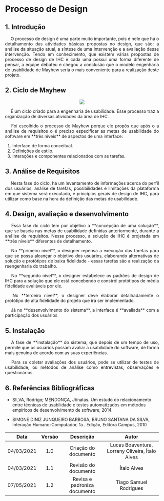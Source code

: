 # Processo de Design

## 1. Introdução
<p align='justify'> &emsp; O processo de design é uma parte muito importante, pois é nele que há o detalhamento das atividades básicas propostas no design, que são: a análise da situação atual, a síntese de uma intervenção e a avaliação desse intervenção. Tendo em conhecimento, que existem várias propostas de processo de design de IHC e cada uma possui uma forma diferente de pensar, a equipe debateu e chegou a conclusão que o modelo engenharia de usabilidade de Mayhew seria o mais conveniente para a realização deste projeto.</p>

## 2. Ciclo de Mayhew

<div align="center">
  <img src="../../assets/planejamento/processo-design/mayhew.png" />
</div>

<p align='justify'> &emsp; É um ciclo criado para a engenharia de usabilidade. Esse processo traz a organização de diversas atividades da área de IHC.</p>

<p align='justify'> &emsp; Foi escolhido o processo de Mayhew porque ele propôs que após o a análise de requisitos o é preciso especificar as metas de usabilidade do software em **três níveis** de aspectos de uma interface:</p>

1. Interface de forma conceitual.
2. Definições de estilo.
3. Interações e componentes relacionados com as tarefas.

## 3. Análise de Requisitos

<p align='justify'> &emsp; Nesta fase do ciclo, há um levantamento de informações acerca do perfil dos usuários, análise de tarefas, possibilidades e limitações da plataforma em que sistema será executado, e princípios gerais de design de IHC, para utilizar como base na hora da definição das metas de usabilidade.</p>

## 4. Design, avaliação e desenvolvimento

<p align='justify'> &emsp; Essa fase do ciclo tem por objetivo a **concepção de uma solução**, que se baseia nas metas de usabilidade definidas anteriormente, durante a análise de requisitos. Nesse processo, a solução de IHC é projetada em **três níveis** diferentes de detalhamento.</p>

<p align='justify'> &emsp; No **primeiro nível**, o designer repensa a execução das tarefas para que se possa alcançar o objetivo dos usuários, elaborando alternativas de solução e protótipos de baixa fidelidade - essas tarefas são a realização da reengenharia do trabalho.</p>

<p align='justify'> &emsp; No **segundo nível**, o designer estabelece os padrões de design de IHC para a solução que ele está concebendo e constrói protótipos de média fidelidade avaliáveis por ele.</p>

<p align='justify'> &emsp; No **terceiro nível**, o designer deve elaborar detalhadamente o protótipo de alta fidelidade do projeto que irá ser implementado.</p>

<p align='justify'> &emsp; Já no **desenvolvimento do sistema**, a interface é **avaliada** com a participação dos usuários.</p>

## 5. Instalação

<p align='justify'> &emsp; A fase de **instalação** do sistema, que depois de um tempo de uso, permite que os usuários possam avaliar a usabilidade do software, de forma mais genuína de acordo com as suas experiências.</p>

<p align='justify'> &emsp; Para se coletar avaliações dos usuários, pode se utilizar de testes de usabilidade, ou métodos de análise como entrevistas, observações e questionários.</p>

## 6. Referências Bibliográficas

- SILVA, Rodrigo; MENDONÇA, Jônatas. Um estudo do relacionamento entre técnicas de
  usabilidade e testes automatizados em métodos
  empíricos de desenvolvimento de software; 2014.

- SIMONE DINIZ JUNQUEIRO BARBOSA, BRUNO SANTANA DA SILVA, Interação Humano-Computador, 1a . Edição, Editora Campus, 2010

|    Data    | Versão |      Descrição       |                      Autor                      |
| :--------: | :----: | :------------------: | :---------------------------------------------: |
| 04/03/2021 |  1.0   | Criação do documento | Lucas Boaventura, Lorrany Oliveira, Ítalo Alves |
| 04/03/2021 |  1.1   | Revisão do documento |                   Ítalo Alves                   |
| 07/05/2021 |  1.2   | Revisa e padroniza documento | Tiago Samuel Rodrigues |
